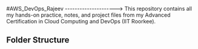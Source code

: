  #AWS_DevOps_Rajeev
--------------------->
This repository contains all my hands-on practice, notes, and project files 
from my Advanced Certification in Cloud Computing and DevOps (IIT Roorkee).


## Folder Structure

